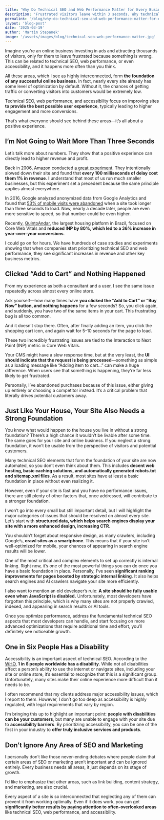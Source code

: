 ```yaml
---
title: 'Why Do Technical SEO and Web Performance Matter for Every Business?'
description: 'Frustrated visitors leave within 3 seconds. Why technical SEO, web performance, and accessibility form the foundation of online business success.'
permalink: '/blog/why-do-technical-seo-and-web-performance-matter-for-every-business/'
layout: 'blog-post'
date: '2025-03-19'
author: 'Martin Stepanek'
image: '/assets/images/blog/technical-seo-web-performance-matter.jpg'
---
```


Imagine you’re an online business investing in ads and attracting thousands of visitors, only for them to leave frustrated because something is wrong. This can be related to technical SEO, web performance, or even accessibility, and it happens more often than you think.

All these areas, which I see as highly interconnected, form **the foundation of any successful online business**. In fact, nearly every site already has some level of optimization by default. Without it, the chances of getting traffic or converting visitors into customers would be extremely low.

Technical SEO, web performance, and accessibility focus on improving sites **to provide the best possible user experience**, typically leading to higher engagement and more conversions.

That’s what everyone should see behind these areas—it’s all about a positive experience.

## **I’m Not Going to Wait More Than Three Seconds**

Let’s talk more about numbers. They show that a positive experience can directly lead to higher revenue and profit.

Back in 2006, Amazon conducted [a great experiment](https://www.conductor.com/academy/page-speed-resources/faq/amazon-page-speed-study/). They intentionally slowed down their site and found that **every 100 milliseconds of delay cost them 1% in revenue**. I understand that most of us run much smaller businesses, but this experiment set a precedent because the same principle applies almost everywhere.

In 2016, Google analyzed anonymized data from Google Analytics and found that [53% of mobile visits were abandoned](https://www.thinkwithgoogle.com/consumer-insights/consumer-trends/mobile-site-load-time-statistics/) when a site took longer than three seconds to load. Now, nearly a decade later, people are even more sensitive to speed, so that number could be even higher.

Recently, [QuintoAndar](https://web.dev/case-studies/quintoandar-inp), the largest housing platform in Brazil, focused on Core Web Vitals and **reduced INP by 80%, which led to a 36% increase in year-over-year conversions**.

I could go on for hours. We have hundreds of case studies and experiments showing that when companies start prioritizing technical SEO and web performance, they see significant increases in revenue and other key business metrics.

## **Clicked “Add to Cart” and Nothing Happened**

From my experience as both a consultant and a user, I see the same issue repeatedly across almost every online store.

Ask yourself—how many times have **you clicked the “Add to Cart” or “Buy Now” button, and nothing happens** for a few seconds? So, you click again, and suddenly, you have two of the same items in your cart. This frustrating bug is all too common.

And it doesn’t stop there. Often, after finally adding an item, you click the shopping cart icon, and again wait for 5–10 seconds for the page to load.

These two incredibly frustrating issues are tied to the Interaction to Next Paint (INP) metric in Core Web Vitals.

Your CMS might have a slow response time, but at the very least, the **UI should indicate that the request is being processed**—something as simple as a loading message like “Adding item to cart…” can make a huge difference. When users see that something is happening, they’re far less likely to get frustrated.

Personally, I’ve abandoned purchases because of this issue, either giving up entirely or choosing a competitor instead. It’s a critical problem that literally drives potential customers away.

## **Just Like Your House, Your Site Also Needs a Strong Foundation**

You know what would happen to the house you live in without a strong foundation? There’s a high chance it wouldn’t be livable after some time. The same goes for your site and online business. If you neglect a strong foundation, it won’t be usable from the perspective of visitors and potential customers.

Many technical SEO elements that form the foundation of your site are now automated, so you don’t even think about them. This includes **decent web hosting, basic caching solutions, and automatically generated robots.txt and sitemap.xml files**. As a result, most sites have at least a basic foundation in place without even realizing it.

However, even if your site is fast and you have no performance issues, there are still plenty of other factors that, once addressed, will contribute to a stronger foundation.

I won’t go into every small but still important detail, but I will highlight the major categories of issues that should be resolved on almost every site. Let’s start with **structured data, which helps search engines display your site with a more enhanced design, increasing CTR**.

You shouldn’t forget about responsive design, as many crawlers, including Google’s, **crawl sites as a smartphone**. This means that if your site isn’t well-optimized for mobile, your chances of appearing in search engine results will be lower.

One of the most critical and complex elements to set up correctly is internal linking. Right now, it’s one of the most powerful things you can do once you have a basic foundation in place. Personally, I’ve seen **significant ranking improvements for pages boosted by strategic internal linking**. It also helps search engines and AI crawlers navigate your site more efficiently.

I also want to mention an old developer’s rule: **A site should be fully usable even when JavaScript is disabled.** Unfortunately, most developers have forgotten this principle, which is why many sites are not properly crawled, indexed, and appearing in search results or AI tools.

Once you optimize performance, address the fundamental technical SEO aspects that most developers can handle, and start focusing on more advanced optimizations that require additional time and effort, you’ll definitely see noticeable growth.

## **One in Six People Has a Disability**

Accessibility is an important aspect of technical SEO. According to the [WHO](https://www.who.int/news-room/fact-sheets/detail/disability-and-health), **1 in 6 people worldwide has a disability**. While not all disabilities affect a person’s ability to use the internet or navigate sites, including your site or online store, it’s essential to recognize that this is a significant group. Unfortunately, many sites make their online experience more difficult than it needs to be.

I often recommend that my clients address major accessibility issues, which I report to them. However, I don’t go too deep as accessibility is highly regulated, with legal requirements that vary by region.

I’m bringing this up to highlight an important point: **people with disabilities can be your customers**, but many are unable to engage with your site due to **accessibility barriers**. By prioritizing accessibility, you can be one of the first in your industry to **offer truly inclusive services and products**.

## **Don’t Ignore Any Area of SEO and Marketing**

I personally don’t like those never-ending debates where people claim that certain areas of SEO or marketing aren’t important and can be ignored entirely. Every business needs all areas, it just depends on its stage of growth.

I’d like to emphasize that other areas, such as link building, content strategy, and marketing, are also crucial.

Every aspect of a site is so interconnected that neglecting any of them can prevent it from working optimally. Even if it does work, you can get **significantly** **better results by paying attention to often-overlooked areas** like technical SEO, web performance, and accessibility.